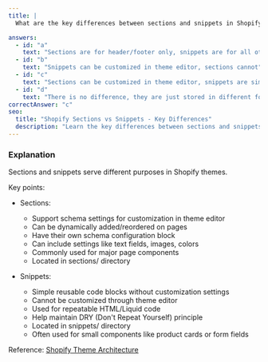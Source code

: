 ```yaml
---
title: |
  What are the key differences between sections and snippets in Shopify themes? 🧩

answers:
  - id: "a"
    text: "Sections are for header/footer only, snippets are for all other reusable code"
  - id: "b"
    text: "Snippets can be customized in theme editor, sections cannot"
  - id: "c"
    text: "Sections can be customized in theme editor, snippets are simple reusable code blocks"
  - id: "d"
    text: "There is no difference, they are just stored in different folders"
correctAnswer: "c"
seo:
  title: "Shopify Sections vs Snippets - Key Differences"
  description: "Learn the key differences between sections and snippets in Shopify themes."
---
```


### Explanation

Sections and snippets serve different purposes in Shopify themes.

Key points:
- Sections:
  - Support schema settings for customization in theme editor
  - Can be dynamically added/reordered on pages
  - Have their own schema configuration block
  - Can include settings like text fields, images, colors
  - Commonly used for major page components
  - Located in sections/ directory

- Snippets:
  - Simple reusable code blocks without customization settings
  - Cannot be customized through theme editor
  - Used for repeatable HTML/Liquid code
  - Help maintain DRY (Don't Repeat Yourself) principle
  - Located in snippets/ directory
  - Often used for small components like product cards or form fields

Reference: [Shopify Theme Architecture](https://shopify.dev/docs/themes/architecture) 